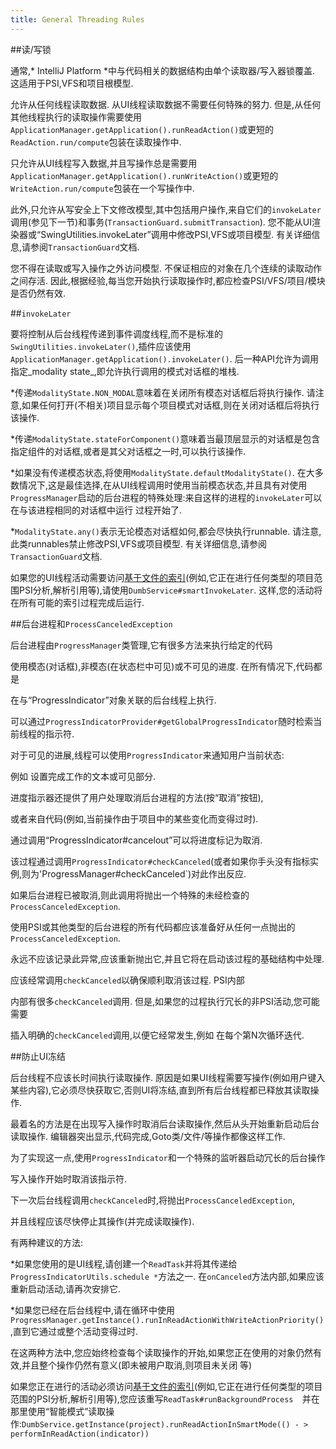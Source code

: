 ```yaml
---
title: General Threading Rules
---
```


##读/写锁


通常,* IntelliJ Platform *中与代码相关的数据结构由单个读取器/写入器锁覆盖.
这适用于PSI,VFS和项目根模型.


允许从任何线程读取数据.
从UI线程读取数据不需要任何特殊的努力.
但是,从任何其他线程执行的读取操作需要使用`ApplicationManager.getApplication().runReadAction()`或更短的`ReadAction.run/compute`包装在读取操作中.


只允许从UI线程写入数据,并且写操作总是需要用`ApplicationManager.getApplication().runWriteAction()`或更短的`WriteAction.run/compute`包装在一个写操作中.


此外,只允许从写安全上下文修改模型,其中包括用户操作,来自它们的`invokeLater`调用(参见下一节)和事务(`TransactionGuard.submitTransaction`).
您不能从UI渲染器或“SwingUtilities.invokeLater”调用中修改PSI,VFS或项目模型.
有关详细信息,请参阅`TransactionGuard`文档.


您不得在读取或写入操作之外访问模型.
不保证相应的对象在几个连续的读取动作之间存活.
因此,根据经验,每当您开始执行读取操作时,都应检查PSI/VFS/项目/模块是否仍然有效.


##`invokeLater`


要将控制从后台线程传递到事件调度线程,而不是标准的`SwingUtilities.invokeLater()`,插件应该使用`ApplicationManager.getApplication().invokeLater()`.
后一种API允许为调用指定_modality state_,即允许执行调用的模式对话框的堆栈.


*传递`ModalityState.NON_MODAL`意味着在关闭所有模态对话框后将执行操作.
请注意,如果任何打开(不相关)项目显示每个项目模式对话框,则在关闭对话框后将执行该操作.

*传递`ModalityState.stateForComponent()`意味着当最顶层显示的对话框是包含指定组件的对话框,或者是其父对话框之一时,可以执行该操作.

*如果没有传递模态状态,将使用`ModalityState.defaultModalityState()`.
在大多数情况下,这是最佳选择,在从UI线程调用时使用当前模态状态,并且具有对使用`ProgressManager`启动的后台进程的特殊处理:来自这样的进程的`invokeLater`可以在与该进程相同的对话框中运行
过程开始了.

*`ModalityState.any()`表示无论模态对话框如何,都会尽快执行runnable.
请注意,此类runnables禁止修改PSI,VFS或项目模型.
有关详细信息,请参阅`TransactionGuard`文档.


如果您的UI线程活动需要访问[基于文件的索引](../indexing_and_psi_stubs.md)(例如,它正在进行任何类型的项目范围PSI分析,解析引用等),请使用`DumbService#smartInvokeLater`.
这样,您的活动将在所有可能的索引过程完成后运行.


##后台进程和`ProcessCanceledException`


后台进程由`ProgressManager`类管理,它有很多方法来执行给定的代码

使用模态(对话框),非模态(在状态栏中可见)或不可见的进度.
在所有情况下,代码都是

在与“ProgressIndicator”对象关联的后台线程上执行.

可以通过`ProgressIndicatorProvider#getGlobalProgressIndicator`随时检索当前线程的指示符.


对于可见的进展,线程可以使用`ProgressIndicator`来通知用户当前状态:

例如
设置完成工作的文本或可见部分.


进度指示器还提供了用户处理取消后台进程的方法(按“取消”按钮),

或者来自代码(例如,当前操作由于项目中的某些变化而变得过时).

通过调用“ProgressIndicator#cancelout”可以将进度标记为取消.

该过程通过调用`ProgressIndicator#checkCanceled`(或者如果你手头没有指标实例,则为'ProgressManager#checkCanceled`)对此作出反应.

如果后台进程已被取消,则此调用将抛出一个特殊的未经检查的`ProcessCanceledException`.


使用PSI或其他类型的后台进程的所有代码都应该准备好从任何一点抛出的`ProcessCanceledException`.

永远不应该记录此异常,应该重新抛出它,并且它将在启动该过程的基础结构中处理.


应该经常调用`checkCanceled`以确保顺利取消该过程. 
PSI内部

内部有很多`checkCanceled`调用.
但是,如果您的过程执行冗长的非PSI活动,您可能需要

插入明确的`checkCanceled`调用,以便它经常发生,例如
在每个第N次循环迭代.


##防止UI冻结


后台线程不应该长时间执行读取操作.
原因是如果UI线程需要写操作(例如用户键入某些内容),它必须尽快获取它,否则UI将冻结,直到所有后台线程都已释放其读取操作.


最着名的方法是在出现写入操作时取消后台读取操作,然后从头开始重新启动后台读取操作.
编辑器突出显示,代码完成,Goto类/文件/等操作都像这样工作.

为了实现这一点,使用`ProgressIndicator`和一个特殊的监听器启动冗长的后台操作

写入操作开始时取消该指示符.

下一次后台线程调用`checkCanceled`时,将抛出`ProcessCanceledException`,

并且线程应该尽快停止其操作(并完成读取操作).
 

有两种建议的方法:


*如果您使用的是UI线程,请创建一个`ReadTask`并将其传递给`ProgressIndicatorUtils.schedule *`方法之一.
在`onCanceled`方法内部,如果应该重新启动活动,请再次安排它.

*如果您已经在后台线程中,请在循环中使用`ProgressManager.getInstance().runInReadActionWithWriteActionPriority()`,直到它通过或整个活动变得过时.


在这两种方法中,您应始终检查每个读取操作的开始,如果您正在使用的对象仍然有效,并且整个操作仍然有意义(即未被用户取消,则项目未关闭
等)


如果您正在进行的活动必须访问[基于文件的索引](../indexing_and_psi_stubs.md)(例如,它正在进行任何类型的项目范围的PSI分析,解析引用等),您应该重写`ReadTask#runBackgroundProcess 
`并在那里使用“智能模式”读取操作:`DumbService.getInstance(project).runReadActionInSmartMode(() - > performInReadAction(indicator))`


